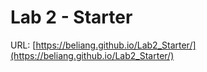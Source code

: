 # Lab 2 - Starter
URL: [https://beliang.github.io/Lab2_Starter/](https://beliang.github.io/Lab2_Starter/)
